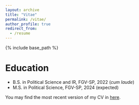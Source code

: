 ```yaml
---
layout: archive
title: "Vitae"
permalink: /vitae/
author_profile: true
redirect_from:
  - /resume
---
```


{% include base_path %}

Education
======
* B.S. in Political Science and IR, FGV-SP, 2022 (*cum laude*)
* M.S. in Political Science, FGV-SP, 2024 (expected)

You may find the most recent version of my CV in [here](https://drive.google.com/file/d/1IjzbnerBWmuP1tZWui8QEuAxlyGvwfwP/view?usp=sharing). 
